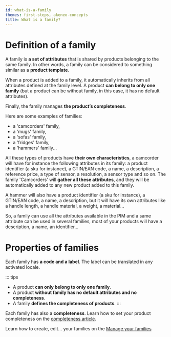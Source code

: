```yaml
---
id: what-is-a-family
themes: first-steps, akeneo-concepts
title: What is a family?
---
```


# Definition of a family

A family is **a set of attributes** that is shared by products belonging to the same family. In other words, a family can be considered to something similar as a **product template**.

When a product is added to a family, it automatically inherits from all attributes defined at the family level. A product **can belong to only one family** (but a product can be without family, in this case, it has no default attributes).

Finally, the family manages **the product’s completeness**.

Here are some examples of families:
- a 'camcorders' family,
- a 'mugs' family,
- a 'sofas' family,
- a 'fridges' family,
- a 'hammers' family...

All these types of products have **their own characteristics**, a camcorder will have for instance the following attributes in its family: a product identifier (a sku for instance), a GTIN/EAN code, a name, a description, a reference price, a type of sensor,  a resolution, a sensor type and so on. The family 'Camcorders' will **gather all these attributes**, and they will be automatically added to any new product added to this family. 

A hammer will also have a product identifier (a sku for instance), a GTIN/EAN code, a name, a description, but it will have its own attributes like a handle length, a handle material, a weight, a material...

So, a family can use all the attributes available in the PIM and a same attribute can be used in several families, most of your products will have a description, a name, an identifier...

# Properties of families

Each family has **a code and a label**. The label can be translated in any activated locale.

::: tips
- A product **can only belong to only one family**.
- A product **without family has no default attributes and no completeness**.
- A family **defines the completeness of products**.
:::

Each family has also a **completeness**. Learn how to set your product completeness on the [completeness article](articles/what-is-the-completeness.html).

Learn how to create, edit... your families on the [Manage your families](articles/manage-your-families.html)
